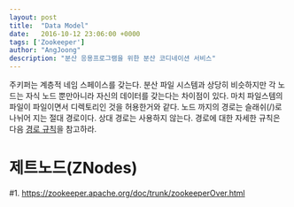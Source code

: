 ```yaml
---
layout: post
title:  "Data Model"
date:   2016-10-12 23:06:00 +0000
tags: ['Zookeeper']
author: "AngJoong"
description: "분산 응용프로그램을 위한 분산 코디네이션 서비스"
---
```


주키퍼는 계층적 네임 스페이스를 갖는다. 분산 파일 시스템과 상당히 비슷하지만 각 노드는 자식 노드 뿐만아니라 자신의 데이터를 갖는다는 차이점이 있다. 마치 파일스템의 파일이 파일이면서 디렉토리인 것을 허용한거와 같다. 노드 까지의 경로는 슬래쉬(/)로 나뉘어 지는 절대 경로이다. 상대 경로는 사용하지 않는다. 경로에 대한 자세한 규칙은 다음 [경로 규칙](https://zookeeper.apache.org/doc/trunk/zookeeperProgrammers.html#ch_zkDataModel)을 참고하라.  


# 제트노드(ZNodes)







\#1. https://zookeeper.apache.org/doc/trunk/zookeeperOver.html